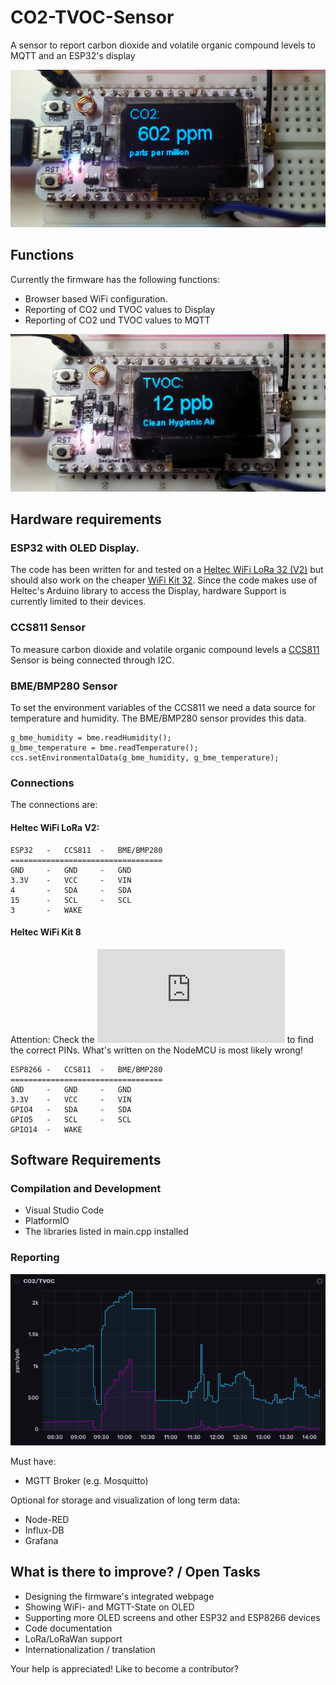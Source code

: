 # CO2-TVOC-Sensor
A sensor to report carbon dioxide and volatile organic compound levels to MQTT and an ESP32's display

![ESP32 showing carbon dioxide levels](docs/pictures/CO2-TVOC-Sensor-1.jpg)

## Functions
Currently the firmware has the following functions:

* Browser based WiFi configuration.
* Reporting of CO2 und TVOC values to Display
* Reporting of CO2 und TVOC values to MQTT

![ESP32 showing volatile organic compound levels - they are even interpreted for better understanding!](docs/pictures/CO2-TVOC-Sensor-2.jpg)

## Hardware requirements

### ESP32 with OLED Display. 
The code has been written for and tested on a [Heltec WiFi LoRa 32 (V2)](https://heltec.org/project/wifi-lora-32/) but should also work on the cheaper [WiFi Kit 32](https://heltec.org/project/wifi-kit-32/). Since the code makes use of Heltec's Arduino library to access the Display, hardware Support is currently limited to their devices.

### CCS811 Sensor
To measure carbon dioxide and volatile organic compound levels a [CCS811](https://www.sciosense.com/products/environmental-sensors/ccs811-gas-sensor-solution/) Sensor is being connected through I2C. 

### BME/BMP280 Sensor
To set the environment variables of the CCS811 we need a data source for temperature and humidity. The BME/BMP280 sensor provides this data. 

```
g_bme_humidity = bme.readHumidity();
g_bme_temperature = bme.readTemperature();
ccs.setEnvironmentalData(g_bme_humidity, g_bme_temperature);
```

### Connections
The connections are:

#### Heltec WiFi LoRa V2:
```
ESP32   -   CCS811  -   BME/BMP280
==================================
GND     -   GND     -   GND
3.3V    -   VCC     -   VIN
4       -   SDA     -   SDA
15      -   SCL     -   SCL
3       -   WAKE
```

#### Heltec WiFi Kit 8
Attention: Check the ![WiFi Kit 8 Pinout Diagram](https://resource.heltec.cn/download/WiFi_Kit_8/WIFI_Kit_8_Pinout_Diagram.pdf) to find the correct PINs. What's written on the NodeMCU is most likely wrong!

```
ESP8266 -   CCS811  -   BME/BMP280
==================================
GND     -   GND     -   GND
3.3V    -   VCC     -   VIN
GPIO4   -   SDA     -   SDA
GPIO5   -   SCL     -   SCL
GPIO14  -   WAKE
```


## Software Requirements

### Compilation and Development

* Visual Studio Code
* PlatformIO
* The libraries listed in main.cpp installed

### Reporting
![Report of CO2 and TVOC levels in InfluxDB dasboard](docs/pictures/CO2-TVOC-Sensor-report.png)

Must have:

* MGTT Broker (e.g. Mosquitto)

Optional for storage and visualization of long term data:

* Node-RED
* Influx-DB
* Grafana

## What is there to improve? / Open Tasks

* Designing the firmware's integrated webpage
* Showing WiFi- and MGTT-State on OLED
* Supporting more OLED screens and other ESP32 and ESP8266 devices
* Code documentation
* LoRa/LoRaWan support
* Internationalization / translation

Your help is appreciated! Like to become a contributor?
